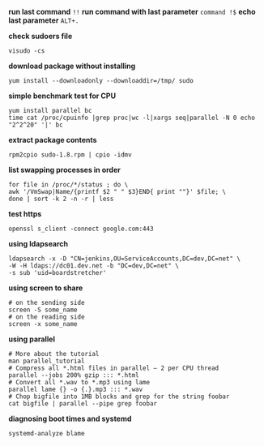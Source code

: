 **run last command**
```!!```
**run command with last parameter**
```command !$```
**echo last parameter**
```ALT+.```

**check sudoers file**
```
visudo -cs
```
**download package without installing**
```
yum install --downloadonly --downloaddir=/tmp/ sudo
```
**simple benchmark test for CPU**
```
yum install parallel bc
time cat /proc/cpuinfo |grep proc|wc -l|xargs seq|parallel -N 0 echo "2^2^20" '|' bc
```
**extract package contents**
```
rpm2cpio sudo-1.8.rpm | cpio -idmv
```
**list swapping processes in order**
```
for file in /proc/*/status ; do \
awk '/VmSwap|Name/{printf $2 " " $3}END{ print ""}' $file; \
done | sort -k 2 -n -r | less
```
**test https**
```
openssl s_client -connect google.com:443
```
**using ldapsearch**
```
ldapsearch -x -D "CN=jenkins,OU=ServiceAccounts,DC=dev,DC=net" \
-W -H ldaps://dc01.dev.net -b "DC=dev,DC=net" \ 
-s sub 'uid=boardstretcher'
```
**using screen to share**
```
# on the sending side
screen -S some_name
# on the reading side
screen -x some_name
```
**using parallel**
```
# More about the tutorial
man parallel_tutorial
# Compress all *.html files in parallel – 2 per CPU thread
parallel --jobs 200% gzip ::: *.html
# Convert all *.wav to *.mp3 using lame
parallel lame {} -o {.}.mp3 ::: *.wav
# Chop bigfile into 1MB blocks and grep for the string foobar
cat bigfile | parallel --pipe grep foobar

```
**diagnosing boot times and systemd**
```
systemd-analyze blame
```
